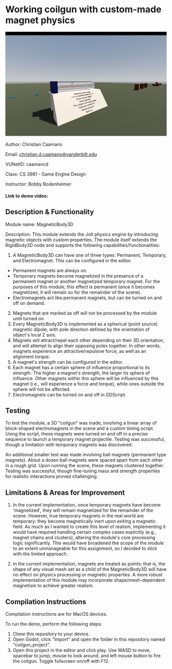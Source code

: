 # Working coilgun with custom-made magnet physics

![Picture of the demo scene.](demo_thumbnail.png)

Author: Christian Caamano

Email: christian.d.caamano@vanderbilt.edu

VUNetID: caamancd

Class: CS 3981 - Game Engine Design

Instructor: Bobby Bodenheimer


#### Link to demo video: 


## Description & Functionality

Module name: MagneticBody3D

Description: This module extends the Jolt physics engine by introducing magnetic objects with custom properties. The module itself extends the RigidBody3D node and supports the following capabilities/functionalities:

1. A MagneticBody3D can have one of three types: Permanent, Temporary, and Electromagnet. This can be configured in the editor.
- Permanent magnets are always on.
- Temporary magnets become magnetized in the presence of a permanent magnet or another magnetized temporary magnet. For the purposes of this module, this effect is permanent (once it becomes magnetized, it will remain so for the remainder of the scene).
- Electromagnets act like permanent magnets, but can be turned on and off on demand.
2. Magnets that are marked as off will not be processed by the module until turned on.
3. Every MagneticBody3D is implemented as a spherical (point source) magnetic dipole, with pole direction defined by the orientation of object's local Z axis.
4. Magnets will attract/repel each other depending on their 3D orientation, and will attempt to align their opposing poles together. In other words, magnets experience an attractive/repulsive force, as well as an alignment torque.
5. A magnet's strength can be configured in the editor.
6. Each magnet has a certain sphere of influence proportional to its strength. The higher a magnet's strength, the larger its sphere of influence. Other magnets within this sphere will be influenced by this magnet (i.e., will experience a force and torque), while ones outside the sphere will not be affected.
7. Electromagnets can be turned on and off in GDScript.


## Testing

To test the module, a 3D "coilgun" was made, involving a linear array of block-shaped electromagnets in the scene and a custom timing script. Using the script, these magnets were turned on and off in a precise sequence to launch a temporary magnet projectile.
Testing was successful, though a limitation with temporary magnets was discovered.

An additional smaller test was made involving ball magnets (permanent type magnets). About a dozen ball magnets were spaced apart from each other in a rough grid. Upon running the scene, these magnets clustered together. Testing was successful, though fine-tuning mass and strength properties for realistic interactions proved challenging.


## Limitations & Areas for Improvement

1. In the current implementation, once temporary magnets have become 'magnetized', they will remain magnetized for the remainder of the scene. However, true temporary magnets in the real world are temporary: they become magnetically inert upon exiting a magnetic field. As much as I wanted to create this level of realism, implementing it would have required handling certain complex cases explicitly (e.g., magnet chains and clusters), altering the module's core processing logic significantly. This would have broadened the scope of the module to an extent unmanageable for this assignment, so I decided to stick with the limited approach.

2. In the current implementation, magnets are treated as points; that is, the shape of any visual mesh set as a child of the MagneticBody3D will have no effect on physics processing or magnetic properties. A more robust implementation of this module may incorporate shape/mesh-dependent magnetism to achieve greater realism.


## Compilation Instructions

Compilation instructions are for MacOS devices.

To run the demo, perform the following steps:
1. Clone this repository to your device.
2. Open Godot, click "Import" and open the folder in this repository named "coilgun_project".
3. Open this project in the editor and click play. Use WASD to move, spacebar to jump, mouse to look around, and left mouse button to fire the coilgun. Toggle fullscreen on/off with F12.